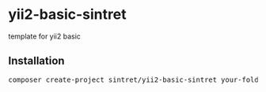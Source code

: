 # yii2-basic-sintret
template for yii2 basic

<h2><a id="user-content-installing-with-orion-cli" class="anchor" href="#installing-with-orion-cli" aria-hidden="true"><span class="octicon octicon-link"></span></a>Installation</h2>
<div class="highlight highlight-source-shell"><pre>composer create-project sintret/yii2-basic-sintret your-folder-directory-name</pre></div>

